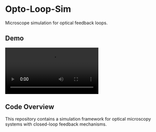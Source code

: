# Opto-Loop-Sim

Microscope simulation for optical feedback loops.

## Demo

![Demo Video](docs/assets/opto_loop_demo_compressed.mp4)

## Code Overview

This repository contains a simulation framework for optical microscopy systems with closed-loop feedback mechanisms.

